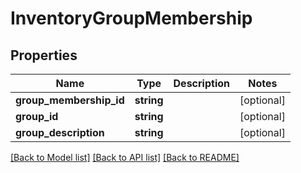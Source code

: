 # InventoryGroupMembership

## Properties
Name | Type | Description | Notes
------------ | ------------- | ------------- | -------------
**group_membership_id** | **string** |  | [optional] 
**group_id** | **string** |  | [optional] 
**group_description** | **string** |  | [optional] 

[[Back to Model list]](../README.md#documentation-for-models) [[Back to API list]](../README.md#documentation-for-api-endpoints) [[Back to README]](../README.md)


